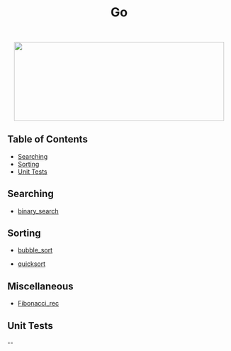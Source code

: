 <h1 align="center">Go</h1> <br>

<p align="center"><image src="https://external-content.duckduckgo.com/iu/?u=https%3A%2F%2Ftse1.mm.bing.net%2Fth%3Fid%3DOIP.SqIO9qN8Y3whTDheUD5FUgHaCy%26pid%3DApi&f=1" width ="474" height="178"></image></p>

## Table of Contents

- [Searching](#searching)
- [Sorting](#sorting)
- [Unit Tests](#unit-tests)

<a name="searching"></a>

## Searching

- [binary_search](https://github.com/aniketsharma00411/algorithmsUse/blob/master/Go/Searching/binary_search.go)

<a name="sorting"></a>

## Sorting

- [bubble_sort](https://github.com/aniketsharma00411/algorithmsUse/blob/master/Go/Sorting/bubble_sort.go)

- [quicksort](https://github.com/aniketsharma00411/algorithmsUse/blob/master/Go/Sorting/quicksort.go)

<a name="unit-tests"></a>

## Miscellaneous

- [Fibonacci_rec](https://github.com/aniketsharma00411/algorithmsUse/blob/master/Go/Miscellaneous/fibonacci_rec.go)

## Unit Tests

--
